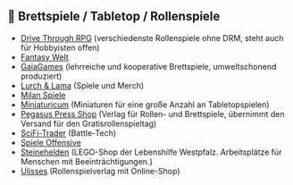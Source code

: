 ## 🧩 Brettspiele / Tabletop / Rollenspiele
* [Drive Through RPG](https://www.drivethrurpg.com/) (verschiedenste Rollenspiele ohne DRM, steht auch für Hobbyisten offen)
* [Fantasy Welt](https://www.fantasywelt.de)
* [GaiaGames](https://gaiagames.de) (lehrreiche und kooperative Brettspiele, umweltschonend produziert)
* [Lurch & Lama](https://lurchundlama.de) (Spiele und Merch)
* [Milan Spiele](https://www.milan-spiele.de)
* [Miniaturicum](https://www.miniaturicum.de) (Miniaturen für eine große Anzahl an Tabletopspielen)
* [Pegasus Press Shop](https://pegasusshop.de/) (Verlag für Rollen- und Brettspiele, übernimmt den Versand für den Gratisrollenspieltag)
* [SciFi-Trader](https://scifi-trader.de) (Battle-Tech)
* [Spiele Offensive](https://spiele-offensive.de)
* [Steinehelden](https://steinehelden.de) (LEGO-Shop der Lebenshilfe Westpfalz. Arbeitsplätze für Menschen mit Beeinträchtigungen.)
* [Ulisses](https://ulisses-spiele.de/) (Rollenspielverlag mit Online-Shop)

